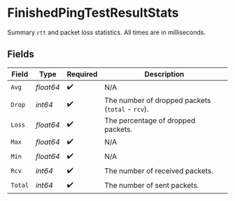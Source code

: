 # FinishedPingTestResultStats

Summary `rtt` and packet loss statistics.
All times are in milliseconds.



## Fields

| Field                                            | Type                                             | Required                                         | Description                                      |
| ------------------------------------------------ | ------------------------------------------------ | ------------------------------------------------ | ------------------------------------------------ |
| `Avg`                                            | *float64*                                        | :heavy_check_mark:                               | N/A                                              |
| `Drop`                                           | *int64*                                          | :heavy_check_mark:                               | The number of dropped packets (`total` - `rcv`). |
| `Loss`                                           | *float64*                                        | :heavy_check_mark:                               | The percentage of dropped packets.               |
| `Max`                                            | *float64*                                        | :heavy_check_mark:                               | N/A                                              |
| `Min`                                            | *float64*                                        | :heavy_check_mark:                               | N/A                                              |
| `Rcv`                                            | *int64*                                          | :heavy_check_mark:                               | The number of received packets.                  |
| `Total`                                          | *int64*                                          | :heavy_check_mark:                               | The number of sent packets.                      |